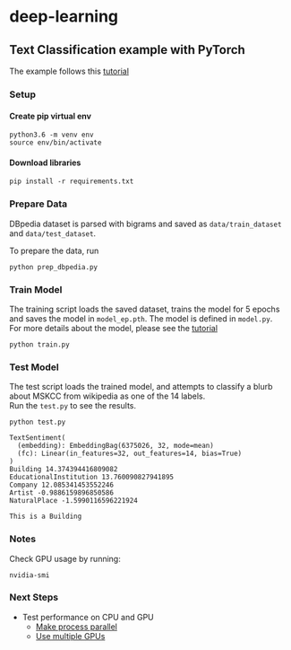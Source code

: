 # deep-learning

## Text Classification example with PyTorch

The example follows this [tutorial](https://pytorch.org/tutorials/beginner/text_sentiment_ngrams_tutorial.html)  

### Setup

#### Create pip virtual env
```
python3.6 -m venv env
source env/bin/activate
```

#### Download libraries
```
pip install -r requirements.txt
```

### Prepare Data
DBpedia dataset is parsed with bigrams and saved as `data/train_dataset` and `data/test_dataset`.  

To prepare the data, run
```
python prep_dbpedia.py
```

### Train Model
The training script loads the saved dataset, trains the model for 5 epochs and saves the model in `model_ep.pth`. The model is defined in `model.py`.  
For more details about the model, please see the [tutorial](https://pytorch.org/tutorials/beginner/text_sentiment_ngrams_tutorial.html#define-the-model)  
```
python train.py
```

### Test Model
The test script loads the trained model, and attempts to classify a blurb about MSKCC from wikipedia as one of the 14 labels.  
Run the `test.py` to see the results.  
```
python test.py
```
```
TextSentiment(
  (embedding): EmbeddingBag(6375026, 32, mode=mean)
  (fc): Linear(in_features=32, out_features=14, bias=True)
)
Building 14.374394416809082
EducationalInstitution 13.760090827941895
Company 12.085341453552246
Artist -0.9886159896850586
NaturalPlace -1.5990116596221924

This is a Building
```

### Notes
Check GPU usage by running:
```
nvidia-smi
```

### Next Steps
- Test performance on CPU and GPU  
    - [Make process parallel](https://pytorch.org/tutorials/intermediate/ddp_tutorial.html)  
    - [Use multiple GPUs](https://pytorch.org/tutorials/intermediate/model_parallel_tutorial.html)  

